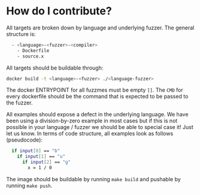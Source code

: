 # How do I contribute?

All targets are broken down by language and underlying fuzzer.
The general structure is:

```sh
  - <language>-<fuzzer>-<compiler>
    - Dockerfile
    - source.x
```

All targets should be buildable through:

```sh
docker build -t <language>-<fuzzer> ./<language-fuzzer>
```

The docker ENTRYPOINT for all fuzzmes must be empty `[]`. The `CMD`
for every dockerfile should be the command that is expected to be
passed to the fuzzer.

All examples should expose a defect in the underlying language.
We have been using a division-by-zero example in most cases but
if this is not possible in your language / fuzzer we should be
able to special case it! Just let us know. In terms of code
structure, all examples look as follows (pseudocode):

```sh
  if input[0] == "b"
    if input[1] == "u"
      if input[2] == "g"
        x = 1 / 0
```

The image should be buildable by running `make build` and pushable
by running `make push`.
